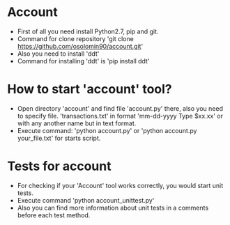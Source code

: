 # Account 
* First of all you need install Python2.7, pip and git.
* Command for clone repository 'git clone https://github.com/osolomin90/account.git'
* Also you need to install 'ddt'
* Command for installing 'ddt' is 'pip install ddt'
# How to start 'account' tool?
* Open directory 'account' and find file 'account.py' there, also you need to specify file.
'transactions.txt' in format 'mm-dd-yyyy Type $xx.xx' or with any another name but in text format.
* Execute command: 'python account.py' or 'python account.py your_file.txt' for starts script.
# Tests for account
* For checking if your 'Account' tool works correctly, you would start unit tests.
* Execute command 'python account_unittest.py'
* Also you can find more information about unit tests in a comments before each test method.
